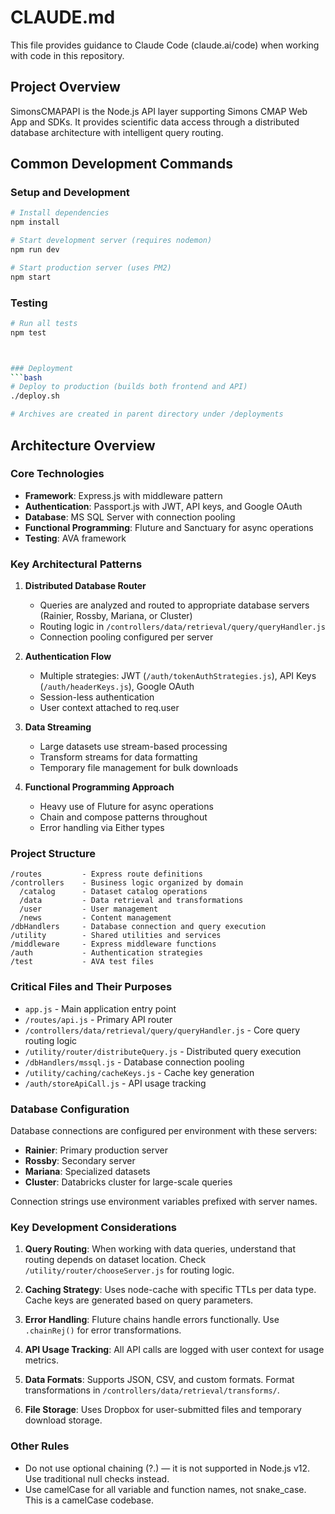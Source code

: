 # CLAUDE.md

This file provides guidance to Claude Code (claude.ai/code) when working with code in this repository.

## Project Overview

SimonsCMAPAPI is the Node.js API layer supporting Simons CMAP Web App and SDKs. It provides scientific data access through a distributed database architecture with intelligent query routing.

## Common Development Commands

### Setup and Development

```bash
# Install dependencies
npm install

# Start development server (requires nodemon)
npm run dev

# Start production server (uses PM2)
npm start
```

### Testing

```bash
# Run all tests
npm test



### Deployment
```bash
# Deploy to production (builds both frontend and API)
./deploy.sh

# Archives are created in parent directory under /deployments
```

## Architecture Overview

### Core Technologies

- **Framework**: Express.js with middleware pattern
- **Authentication**: Passport.js with JWT, API keys, and Google OAuth
- **Database**: MS SQL Server with connection pooling
- **Functional Programming**: Fluture and Sanctuary for async operations
- **Testing**: AVA framework

### Key Architectural Patterns

1. **Distributed Database Router**
   - Queries are analyzed and routed to appropriate database servers (Rainier, Rossby, Mariana, or Cluster)
   - Routing logic in `/controllers/data/retrieval/query/queryHandler.js`
   - Connection pooling configured per server

2. **Authentication Flow**
   - Multiple strategies: JWT (`/auth/tokenAuthStrategies.js`), API Keys (`/auth/headerKeys.js`), Google OAuth
   - Session-less authentication
   - User context attached to req.user

3. **Data Streaming**
   - Large datasets use stream-based processing
   - Transform streams for data formatting
   - Temporary file management for bulk downloads

4. **Functional Programming Approach**
   - Heavy use of Fluture for async operations
   - Chain and compose patterns throughout
   - Error handling via Either types

### Project Structure

```
/routes         - Express route definitions
/controllers    - Business logic organized by domain
  /catalog      - Dataset catalog operations
  /data         - Data retrieval and transformations
  /user         - User management
  /news         - Content management
/dbHandlers     - Database connection and query execution
/utility        - Shared utilities and services
/middleware     - Express middleware functions
/auth           - Authentication strategies
/test           - AVA test files
```

### Critical Files and Their Purposes

- `app.js` - Main application entry point
- `/routes/api.js` - Primary API router
- `/controllers/data/retrieval/query/queryHandler.js` - Core query routing logic
- `/utility/router/distributeQuery.js` - Distributed query execution
- `/dbHandlers/mssql.js` - Database connection pooling
- `/utility/caching/cacheKeys.js` - Cache key generation
- `/auth/storeApiCall.js` - API usage tracking

### Database Configuration

Database connections are configured per environment with these servers:

- **Rainier**: Primary production server
- **Rossby**: Secondary server
- **Mariana**: Specialized datasets
- **Cluster**: Databricks cluster for large-scale queries

Connection strings use environment variables prefixed with server names.

### Key Development Considerations

1. **Query Routing**: When working with data queries, understand that routing depends on dataset location. Check `/utility/router/chooseServer.js` for routing logic.

2. **Caching Strategy**: Uses node-cache with specific TTLs per data type. Cache keys are generated based on query parameters.

3. **Error Handling**: Fluture chains handle errors functionally. Use `.chainRej()` for error transformations.

4. **API Usage Tracking**: All API calls are logged with user context for usage metrics.

5. **Data Formats**: Supports JSON, CSV, and custom formats. Format transformations in `/controllers/data/retrieval/transforms/`.

6. **File Storage**: Uses Dropbox for user-submitted files and temporary download storage.

### Other Rules

- Do not use optional chaining (?.) — it is not supported in Node.js v12. Use traditional null checks instead.
- Use camelCase for all variable and function names, not snake_case. This is a camelCase codebase.
